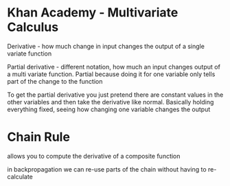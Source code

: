 
# Khan Academy - Multivariate Calculus

Derivative - how much change in input changes the output of a single variate function

Partial derivative - different notation, how much an input changes output of a multi variate function. Partial because doing it for one variable only tells part of the change to the function

To get the partial derivative you just pretend there are constant values in the other variables and then take the derivative like normal. Basically holding everything fixed, seeing how changing one variable changes the output


# Chain Rule
allows you to compute the derivative of a composite function

in backpropagation we can re-use parts of the chain without having to re-calculate
